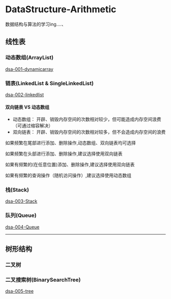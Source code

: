 # DataStructure-Arithmetic
数据结构与算法的学习ing....、
## 线性表
### 动态数组(ArrayList)
[dsa-001-dynamicarray](./dsa-001-dynamicarray)
### 链表(LinkedList & SingleLinkedList)
[dsa-002-linkedlist](./dsa-002-LinkedList)
#### 双向链表 VS 动态数组
<ul>
    <li>动态数组：
        开辟、销毁内存空间的次数相对较少，但可能造成内存空间浪费（可通过缩容解决）
    </li>
    <li>双向链表：
        开辟、销毁内存空间的次数相对较多，但不会造成内存空间的浪费
    </li>
</ul>


如果频繁在尾部进行添加、删除操作,动态数组、双向链表均可选择<p>
如果频繁在头部进行添加、删除操作,建议选择使用双向链表<p>
如果有频繁的(在任意位置)添加、删除操作,建议选择使用双向链表<p>
如果有频繁的查询操作（随机访问操作）,建议选择使用动态数组<p>
### 栈(Stack)
[dsa-003-Stack](./dsa-003-Stack)

### 队列(Queue)
[dsa-004-Queue](./dsa-004-Queue)
<hr>

## 树形结构
### 二叉树
### 二叉搜索树(BinarySearchTree)
[dsa-005-tree](./dsa-005-tree)



